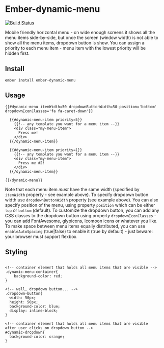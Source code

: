 # Ember-dynamic-menu

[![Build Status](https://travis-ci.org/AnnotationSro/ember-dynamic-menu.svg?branch=master)](https://travis-ci.org/AnnotationSro/ember-dynamic-menu)

Mobile friendly horizontal menu - on wide enough screens it shows all the menu items side-by-side, but once the screen (window width) is not able to show all the menu items, dropdown button is show.
You can assign a priority to each menu item - menu item with the lowest priority will be hidden first.

## Install
```
ember install ember-dynamic-menu
```

## Usage
```
{{#dynamic-menu itemWidth=50 dropdownButtonWidth=50 position='bottom' dropdownIconClasses='fa fa-caret-down'}}

  {{#dynamic-menu-item priority=5}}
    {{!-- any template you want for a menu item --}}
    <div class="my-menu-item">
      Press me!
    </div>
  {{/dynamic-menu-item}}

  {{#dynamic-menu-item priority=1}}
    {{!-- any template you want for a menu item --}}
    <div class="my-menu-item">
      Press me #2!
    </div>
  {{/dynamic-menu-item}}

{{/dynamic-menu}}  
```

Note that each menu item *must* have the same width (specified by `itemWidth` property - see example above). To specify dropdown button width use `dropdownButtonWidth` property (see example above).
You can also specify position of the menu, using property `position` which can be either `top` or `bottom` (default).
To customize the dropdown button, you can add any CSS classes to the dropdown button using property `dropdownIconClasses` - you can add FontAwesome, glypicons, Icomoon icons or whatever you like.
To make space between menu items equally distributed, you can use `enableAutoSpacing` (true|false) to enable it (true by default) - just beware: your browser must support flexbox.

## Styling
```

<!-- container element that holds all menu items that are visible -->
.dynamic-menu-container{
    background-color: red;
}

<!-- well, dropdown button... -->
.dropdown-button{
  width: 50px;
  height: 50px;
  background-color: blue;
  display: inline-block;
}

<!-- container element that holds all menu items that are visible after user clicks on dropdown button -->
#dynamic-dropdown{
  background-color: orange;
}

```
